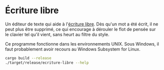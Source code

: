 # Écriture libre

Un éditeur de texte qui aide à l'[écriture libre](https://en.wikipedia.org/wiki/Free_writing). Dès qu'un mot a été écrit, il ne peut plus être supprimé, ce qui encourage à dérouler le flot de pensée sur le clavier tel qu'il vient, sans heurt au filtre du style.

Ce programme fonctionne dans les environnements UNIX. Sous Windows, il faut probablement avoir recours au Windows Subsystem for Linux.

```sh
cargo build --release
./target/release/ecriture-libre --help
```
